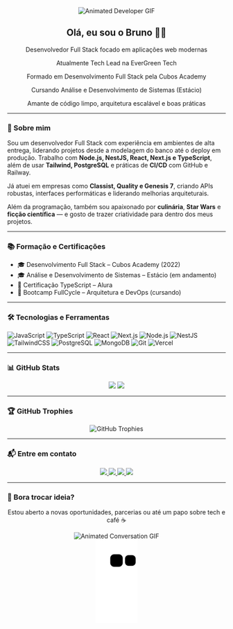 <div align="center">
  <img src="https://user-images.githubusercontent.com/83840795/153504866-6817de29-5a06-4ab0-825d-270cd1b06ac8.gif" height="100" width="200" alt="Animated Developer GIF">
</div>

<div align="center">
  <h2>Olá, eu sou o Bruno 👨‍💻</h2>
  <p>Desenvolvedor Full Stack focado em aplicações web modernas</p>
  <p>Atualmente Tech Lead na EverGreen Tech</p>
  <p>Formado em Desenvolvimento Full Stack pela Cubos Academy</p>
  <p>Cursando Análise e Desenvolvimento de Sistemas (Estácio)</p>
  <p>Amante de código limpo, arquitetura escalável e boas práticas</p>
</div>

---

### 🚀 Sobre mim

Sou um desenvolvedor Full Stack com experiência em ambientes de alta entrega, liderando projetos desde a modelagem do banco até o deploy em produção. Trabalho com **Node.js, NestJS, React, Next.js e TypeScript**, além de usar **Tailwind, PostgreSQL** e práticas de **CI/CD** com GitHub e Railway.

Já atuei em empresas como **Classist, Quality e Genesis 7**, criando APIs robustas, interfaces performáticas e liderando melhorias arquiteturais.

Além da programação, também sou apaixonado por **culinária**, **Star Wars** e **ficção científica** — e gosto de trazer criatividade para dentro dos meus projetos.

---

### 📚 Formação e Certificações

- 🎓 Desenvolvimento Full Stack – Cubos Academy (2022)
- 🎓 Análise e Desenvolvimento de Sistemas – Estácio (em andamento)
- 📜 Certificação TypeScript – Alura
- 📘 Bootcamp FullCycle – Arquitetura e DevOps (cursando)

---

### 🛠️ Tecnologias e Ferramentas

![JavaScript](https://img.shields.io/badge/-JavaScript-F7DF1E?style=flat-square&logo=javascript&logoColor=000)
![TypeScript](https://img.shields.io/badge/-TypeScript-3178C6?style=flat-square&logo=typescript&logoColor=fff)
![React](https://img.shields.io/badge/-React-61DAFB?style=flat-square&logo=react&logoColor=000)
![Next.js](https://img.shields.io/badge/-Next.js-000000?style=flat-square&logo=next.js)
![Node.js](https://img.shields.io/badge/-Node.js-339933?style=flat-square&logo=node.js&logoColor=fff)
![NestJS](https://img.shields.io/badge/-NestJS-E0234E?style=flat-square&logo=nestjs&logoColor=fff)
![TailwindCSS](https://img.shields.io/badge/-Tailwind-38B2AC?style=flat-square&logo=tailwind-css)
![PostgreSQL](https://img.shields.io/badge/-PostgreSQL-336791?style=flat-square&logo=postgresql&logoColor=fff)
![MongoDB](https://img.shields.io/badge/-MongoDB-47A248?style=flat-square&logo=mongodb&logoColor=fff)
![Git](https://img.shields.io/badge/-Git-F05032?style=flat-square&logo=git&logoColor=fff)
![Vercel](https://img.shields.io/badge/-Vercel-000?style=flat-square&logo=vercel&logoColor=fff)

---

### 📊 GitHub Stats

<div align="center">
  <img height="180em" src="https://github-readme-stats-sigma-five.vercel.app/api?username=Lt-lopes1994&show_icons=true&theme=dark&include_all_commits=true&count_private=true"/>
  <img height="180em" src="https://github-readme-stats-sigma-five.vercel.app/api/top-langs/?username=Lt-lopes1994&layout=compact&langs_count=7&theme=dark"/>
</div>

---

### 🏆 GitHub Trophies

<div align="center">
  <img src="https://github-profile-trophy.vercel.app/?username=Lt-lopes1994&theme=discord&no-frame=false&no-bg=false&margin-w=4" alt="GitHub Trophies">
</div>

---

### 📬 Entre em contato

<div align="center">
  <a href="mailto:brunomantovanlopes@gmail.com">
    <img src="https://img.shields.io/badge/-Gmail-%23333?style=for-the-badge&logo=gmail&logoColor=white" target="_blank">
  </a>
  <a href="https://www.linkedin.com/in/brunomantovanlopes/" target="_blank">
    <img src="https://img.shields.io/badge/-LinkedIn-%230077B5?style=for-the-badge&logo=linkedin&logoColor=white" target="_blank">
  </a>
  <a href="https://wa.me/5519988319510" target="_blank">
    <img src="https://img.shields.io/badge/-WhatsApp-%200B5?style=for-the-badge&logo=whatsapp&logoColor=white" target="_blank">
  </a>
  <a href="https://t.me/Bruno_mantovan_lopes" target="_blank">
    <img src="https://img.shields.io/badge/-Telegram-%230077B5?style=for-the-badge&logo=telegram&logoColor=white" target="_blank">
  </a>
</div>

---

### 💬 Bora trocar ideia?

<div align="center">
  <p>Estou aberto a novas oportunidades, parcerias ou até um papo sobre tech e café ☕</p>
  <img src="https://user-images.githubusercontent.com/83840795/153515365-78432579-3ffb-4ab2-8dcd-072609b96ea8.gif" height="137" width="237" alt="Animated Conversation GIF">
</div>

<div align="center">
  <img src="https://raw.githubusercontent.com/Lt-lopes1994/Lt-lopes1994/output/github-contribution-grid-snake.svg" alt="Snake animation">
</div>
